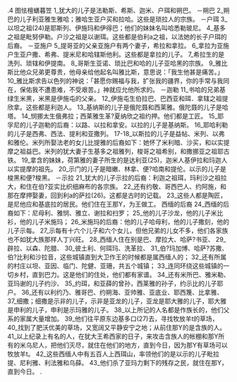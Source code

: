 .4 
图怯檀蟮暮笠 
1_犹大的儿子是法勒斯、希斯、迦米、户珥和朔巴。 
－朔巴 
2_朔巴的儿子利亚雅生雅哈；雅哈生亚户买和拉哈。这些是琐拉人的宗族。 
－户珥 
3_以坦之祖(24)是耶斯列、伊施玛和伊得巴；他们的妹妹名叫哈悉勒玻尼。 4_基多之祖是毗努伊勒。户沙之祖是以谢珥。这些都是伯利a之祖，以法她的长子户珥的后裔。 
－亚施户 
5_提哥亚的父亲亚施户有两个妻子，希拉和拿拉。 6_拿拉为亚施户生亚户撒、希弗、提米尼和哈辖斯他利。这些都是拿拉的儿子。 7_希拉生的是洗列、琐辖和伊提南。 8_哥斯生亚诺、琐比巴和哈的儿子亚哈黑的宗族。 9_雅比斯比他众兄弟更尊贵，他母亲给他起名叫雅比斯，意思说：「我生他甚是痛苦。」 10_雅比斯求告以色列的神说：「甚愿你赐福与我，扩张我的疆界，你的手常与我同在，保佑我不遭患难，不受艰苦。」神就应允他所求的。 
－迦勒 
11_书哈的兄弟基绿生米黑，米黑是伊施屯的父亲。 12_伊施屯生伯拉巴、巴西亚和珥．拿辖之祖提欣拿。这些都是利迦人。 13_基纳斯的儿子是俄陀聂和西莱雅。俄陀聂的儿子是哈塔。 14_悯挪太生俄弗拉；西莱雅生革?夏纳欣之祖约押。他们都是工匠。 15_耶孚尼的儿子迦勒的后裔：以路、以拉和拿安。以拉的儿子是基纳斯。 16_耶哈利勒的儿子是西弗、西法、提利和亚撒列。 17-18_以斯拉的儿子是益帖、米列、以弗和雅伦。米列所娶法老的女儿比提雅的后裔如下：她怀了米利暗、沙买，和以实提摩之祖益巴。米列的犹大妻子生基多之祖雅列，梭哥之祖希别，和撒挪亚之祖耶古铁。 19_拿含的妹妹，荷第雅的妻子所生的是达利亚(25)，迦米人基伊拉和玛迦人以实提摩的祖先。 20_示门的儿子是暗嫩、林拿、便?哈南和提伦。以示的儿子是梭黑和便?梭黑。 
－示拉 
21_犹大的儿子示拉的后裔：利迦之祖珥，玛利沙之祖拉大，和住在伯?亚实比织细麻布的各宗族。 22_还有约敬、哥西巴人、约阿施，和那在摩押娶妻，回到利a的萨拉(26)。这都是古时的记载。 23_这些人都是陶匠，是尼他应和基底拉的居民。他们住在王那Y，为王做工。 
西缅的后裔 
24_西缅的后裔如下：尼母利、雅悯、雅立、谢拉和扫罗； 25_他的儿子沙龙，他的儿子米比衫，他的儿子米施玛； 26_米施玛的后裔：他的儿子哈母利，他的儿子撒刻，他的儿子示每。 27_示每有十六个儿子和六个女儿，但他兄弟的儿女不多，他们各家族也不如犹大族那样人丁兴旺。 28_西缅人住在别是巴、摩拉大、哈萨?书亚、 29_辟拉、以森、陀腊、 30_彼土利、何珥玛、洗革拉、 31_伯?玛加博、哈萨?苏撒、伯?比利和沙拉音，这些城镇直到大卫作王的时候都是属西缅人的； 32_还有所属的村庄以坦、亚因、临门、陀健、亚珊，共五个城镇； 33_连同环绕这些城镇的一切乡村，直到巴力。这是他们的住处，他们都有家谱。 
34_还有米所巴、雅米勒、亚玛谢的儿子约沙、 35_约珥，和亚薛的曾孙，西莱雅的孙子，约示比的儿子耶户。 36_还有以利约乃、雅哥巴、约朔海、亚帅雅、亚底业、耶西篾、比拿雅、 37_细撒；细撒是示非的儿子，示非是亚龙的儿子，亚龙是耶大雅的儿子，耶大雅是申利的儿子，申利是示玛雅的儿子。 38_以上所记的人名都是作族长的，他们父系的家属大量增加。 39_他们往平原东边基多口(27)去，寻找牧放羊t的草场， 40_找到了肥沃优美的草场，又宽阔又平静安宁之地；从前住那Y的是含族的人。 41_以上纪录上有名的人，在犹大王希西家的日子，来攻击含族人的帐棚和那Y所有的米乌尼人，把他们灭尽，就住在他们的地方，直到今日，因为那Y有草场可以牧放羊t。 42_这些西缅人中有五百人上西珥山，率领他们的是以示的儿子毗拉提、尼利雅、利法雅和乌薛。 43_他们杀了亚玛力剩下的残存之民，就住在那Y，直到今日。 
 .